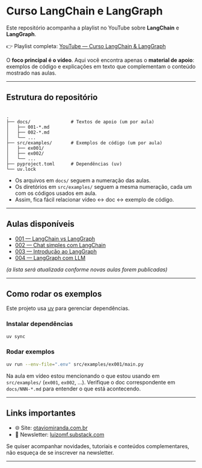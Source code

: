 # Curso LangChain e LangGraph

Este repositório acompanha a playlist no YouTube sobre **LangChain** e
**LangGraph**.

👉 Playlist completa:
[YouTube — Curso LangChain & LangGraph](https://www.youtube.com/playlist?list=PLbIBj8vQhvm09IqqLYIwLF5dGrcbJzFZc)

O **foco principal é o vídeo**. Aqui você encontra apenas o **material de
apoio**: exemplos de código e explicações em texto que complementam o conteúdo
mostrado nas aulas.

---

## Estrutura do repositório

```

.
├── docs/               # Textos de apoio (um por aula)
│   ├── 001-*.md
│   ├── 002-*.md
│   └── ...
├── src/examples/       # Exemplos de código (um por aula)
│   ├── ex001/
│   ├── ex002/
│   └── ...
├── pyproject.toml      # Dependências (uv)
└── uv.lock

```

- Os arquivos em `docs/` seguem a numeração das aulas.
- Os diretórios em `src/examples/` seguem a mesma numeração, cada um com os
  códigos usados em aula.
- Assim, fica fácil relacionar vídeo <-> doc <-> exemplo de código.

---

## Aulas disponíveis

- [001 — LangChain vs LangGraph](./docs/001-langchain-vs-langgraph.md)
- [002 — Chat simples com LangChain](./docs/002-chat-simples-langchain.md)
- [003 — Introdução ao LangGraph](./docs/003-introducao-ao-langgraph.md)
- [004 — LangGraph com LLM](./docs/004-langgraph-com-llm.md)

_(a lista será atualizada conforme novas aulas forem publicadas)_

---

## Como rodar os exemplos

Este projeto usa [uv](https://docs.astral.sh/uv/) para gerenciar dependências.

### Instalar dependências

```bash
uv sync
```

### Rodar exemplos

```bash
uv run --env-file=".env" src/examples/ex001/main.py
```

Na aula em vídeo estou mencionando o que estou usando em `src/examples/`
(`ex001`, `ex002`, ...). Verifique o doc correspondente em `docs/NNN-*.md` para
entender o que está acontecendo.

---

## Links importantes

- 🌐 Site: [otaviomiranda.com.br](https://www.otaviomiranda.com.br/)
- 📰 Newsletter: [luizomf.substack.com](https://luizomf.substack.com/)

Se quiser acompanhar novidades, tutoriais e conteúdos complementares, não
esqueça de se inscrever na newsletter.

---
